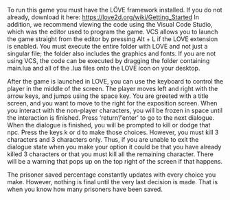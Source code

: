 To run this game you must have the LÖVE framework installed. If you do not already, download it here: https://love2d.org/wiki/Getting_Started
In addition, we recommend viewing the code using the Visual Code Studio, which was the editor used to program the game. VCS allows you to launch the game straight from the editor by pressing Alt + L if the LOVE extension is enabled. You must execute the entire folder with LOVE and not just a singular file; the folder also includes the graphics and fonts.
If you are not using VCS, the code can be executed by dragging the folder containing main.lua and all of the .lua files onto the LOVE icon on your desktop.

After the game is launched in LOVE, you can use the keyboard to control the player in the middle of the screen. The player moves left and right with the arrow keys, and jumps using the space key. You are greeted with a title screen, and you want to move to the right for the exposition screen. When you interact with the non-player characters, you will be frozen in space until the interaction is finished. Press ‘return’/’enter’ to go to the next dialogue. When the dialogue is finished, you will be prompted to kill or dodge that npc. Press the keys k or d to make those choices. However, you must kill 3 characters and 3 characters only. Thus, if you are unable to exit the dialogue state when you make your option it could be that you have already killed 3 characters or that you must kill all the remaining character. There will be a warning that pops up on the top right of the screen if that happens. 

The prisoner saved percentage constantly updates with every choice you make. However, nothing is final until the very last decision is made. That is when you know how many prisoners have been saved.